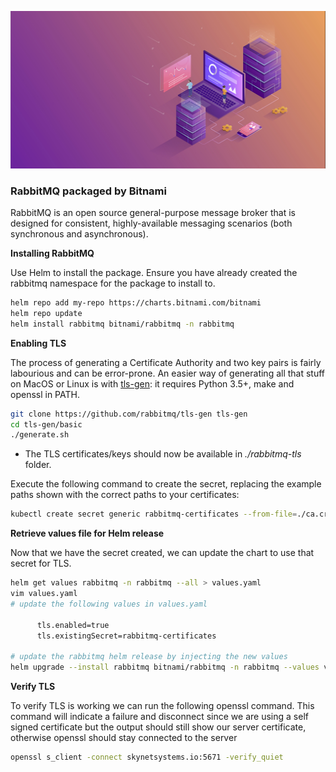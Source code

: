 ![rabbitmq logo](rabbitmq.jpeg)

### RabbitMQ packaged by Bitnami
RabbitMQ is an open source general-purpose message broker that is designed for consistent, highly-available messaging scenarios (both synchronous and asynchronous).

**Installing RabbitMQ**

Use Helm to install the package. Ensure you have already created the rabbitmq namespace for the package to install to.
```bash
helm repo add my-repo https://charts.bitnami.com/bitnami
helm repo update
helm install rabbitmq bitnami/rabbitmq -n rabbitmq
```

**Enabling TLS**

The process of generating a Certificate Authority and two key pairs is fairly labourious and can be error-prone. An easier way of generating all that stuff on MacOS or Linux is with [tls-gen](https://github.com/rabbitmq/tls-gen): it requires Python 3.5+, make and openssl in PATH.

```bash
git clone https://github.com/rabbitmq/tls-gen tls-gen
cd tls-gen/basic
./generate.sh
```

- The TLS certificates/keys should now be available in *./rabbitmq-tls* folder.

Execute the following command to create the secret, replacing the example paths shown with the correct paths to your certificates:

```bash
kubectl create secret generic rabbitmq-certificates --from-file=./ca.crt --from-file=./tls.crt --from-file=./tls.key -n rabbitmq
```

**Retrieve values file for Helm release** 

Now that we have the secret created, we can update the chart to use that secret for TLS.

```bash
helm get values rabbitmq -n rabbitmq --all > values.yaml
vim values.yaml
# update the following values in values.yaml
 
      tls.enabled=true
      tls.existingSecret=rabbitmq-certificates

# update the rabbitmq helm release by injecting the new values
helm upgrade --install rabbitmq bitnami/rabbitmq -n rabbitmq --values values.yaml
```

**Verify TLS**

To verify TLS is working we can run the following openssl command. This command will indicate a failure and disconnect since we are using a self signed certificate but the output should still show our server certificate, otherwise openssl should stay connected to the server
```bash
openssl s_client -connect skynetsystems.io:5671 -verify_quiet
```
